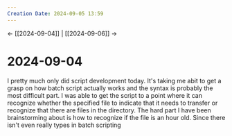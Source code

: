 ```yaml
---
Creation Date: 2024-09-05 13:59
---
```


<- [[2024-09-04]] | [[2024-09-06]]  ->

# 2024-09-04
I pretty much only did script development today. It's taking me abit to get a grasp on how batch script actually works and the syntax is probably the most difficult part. I was able to get the script to a point where it can recognize whether the specified file to indicate that it needs to transfer or recognize that there are files in the directory. The hard part I have been brainstorming about is how to recognize if the file is an hour old. Since there isn't even really types in batch scripting 